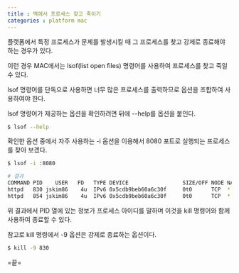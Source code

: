 ```yaml
---
title : 맥에서 프로세스 찾고 죽이기
categories : platform mac
---
```


플랫폼에서 특정 프로세스가 문제를 발생시킬 때 그 프로세스를 찾고 강제로 종료해야 하는 경우가 있다. 

이런 경우 MAC에서는 lsof(list open files) 명령어를 사용하여 프로세스를 찾고 죽일 수 있다. 

lsof 명령어를 단독으로 사용하면 너무 많은 프로세스를 출력하므로 옵션을 조합하여 사용하여야 한다.

lsof 명령어가 제공하는 옵션을 확인하려면 뒤에 --help를 옵션을 붙인다. 

```bash
$ lsof --help
```

확인한 옵션 중에서 자주 사용하는 -i 옵션을 이용해서 8080 포트로 실행되는 프로세스를 찾아 보겠다. 

```bash
$ lsof -i :8080

# 결과
COMMAND PID    USER   FD   TYPE DEVICE                 SIZE/OFF NODE NAME
httpd   830 jskim86    4u  IPv6 0x5cdb9beb60a6c30f     0t0      TCP  *:http-alt (LISTEN)
httpd   854 jskim86    4u  IPv6 0x5cdb9beb60a6c30f     0t0      TCP  *:http-alt (LISTEN)
```

위 결과에서 PID 열에 있는 정보가 프로세스 아이디를 말하며 이것을 kill 명령어와 함께 사용하여 종료할 수 있다.

참고로 kill 명령에서 -9 옵션은 강제로 종료하는 옵션이다.

```bash
$ kill -9 830
```

=끝=






























